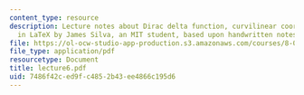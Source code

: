 ```yaml
---
content_type: resource
description: Lecture notes about Dirac delta function, curvilinear coordinates. Prepared
  in LaTeX by James Silva, an MIT student, based upon handwritten notes.
file: https://ol-ocw-studio-app-production.s3.amazonaws.com/courses/8-022-physics-ii-electricity-and-magnetism-fall-2006/7486f42ced9fc4852b43ee4866c195d6_lecture6.pdf
file_type: application/pdf
resourcetype: Document
title: lecture6.pdf
uid: 7486f42c-ed9f-c485-2b43-ee4866c195d6
---
```

